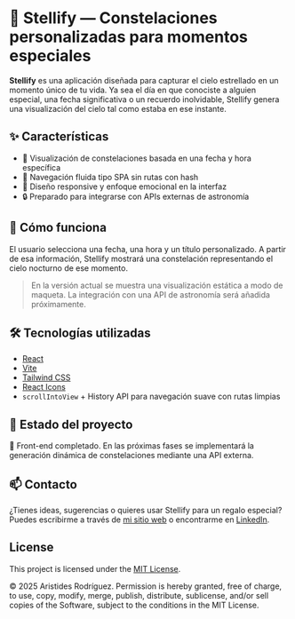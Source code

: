 # 🌌 Stellify — Constelaciones personalizadas para momentos especiales

**Stellify** es una aplicación diseñada para capturar el cielo estrellado en un momento único de tu vida. Ya sea el día en que conociste a alguien especial, una fecha significativa o un recuerdo inolvidable, Stellify genera una visualización del cielo tal como estaba en ese instante.

## ✨ Características

- 🎇 Visualización de constelaciones basada en una fecha y hora específica
- 🧭 Navegación fluida tipo SPA sin rutas con hash
- 📱 Diseño responsive y enfoque emocional en la interfaz
- 🔒 Preparado para integrarse con APIs externas de astronomía

## 🧠 Cómo funciona

El usuario selecciona una fecha, una hora y un título personalizado. A partir de esa información, Stellify mostrará una constelación representando el cielo nocturno de ese momento.

> En la versión actual se muestra una visualización estática a modo de maqueta. La integración con una API de astronomía será añadida próximamente.

## 🛠️ Tecnologías utilizadas

- [React](https://react.dev/)
- [Vite](https://vitejs.dev/)
- [Tailwind CSS](https://tailwindcss.com/)
- [React Icons](https://react-icons.github.io/react-icons)
- `scrollIntoView` + History API para navegación suave con rutas limpias

## 📌 Estado del proyecto

🚧 Front-end completado. En las próximas fases se implementará la generación dinámica de constelaciones mediante una API externa.

## 📫 Contacto

¿Tienes ideas, sugerencias o quieres usar Stellify para un regalo especial?  
Puedes escribirme a través de [mi sitio web](https://a-r.io) o encontrarme en [LinkedIn](https://www.linkedin.com/in/aristides-rodriguez-pa/).

## License

This project is licensed under the [MIT License](LICENSE).

© 2025 Aristides Rodríguez. Permission is hereby granted, free of charge, to use, copy, modify, merge, publish, distribute, sublicense, and/or sell copies of the Software, subject to the conditions in the MIT License.
